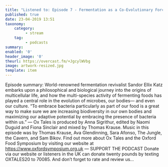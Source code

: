 ```yaml
---
title: "Listened to: Episode 7 - Fermentation as a Co-Evolutionary Force"
published: true
date: 23-04-2019 13:51
taxonomy:
    category:
         - stream
    tag:
         - podcasts
summary:
enabled: '0'
header_image: '0'
theurl: https://overcast.fm/+JgcylWVbg
image: artwork-resized.jpg
template: item
---
```

 
Episode summary: World-renowned fermentation revivalist Sandor Ellix Katz embarks upon a philosophical and biological journey into the origins of multicellular life, and how the multi-species activity of fermenting foods has played a central role in the evolution of microbes, our bodies— and even our culture. “To embrace bacteria particularly as part of our food is a great way to make sure we are increasing biodiversity in our own bodies and maximizing our adaptive potential by embracing the presence of bacteria within us.” — Ox Tales is produced by Anna Sigrithur, edited by Naomi Duguid and Fiona Sinclair and mixed by Thomas Krause. Music in this episode was by Thomas Krause, Ava Glendinning, Sara Afonso, The Jungle, the Cavern, and Sam Bikov. Find out more about Ox Tales and the Oxford Food Symposium by visiting our website at https://www.oxfordsymposium.org.uk — SUPPORT THE PODCAST Donate via our website or listeners in the UK can donate twenty pounds by texting OXTALES20 to 70085. And don’t forget to rate and review us…
